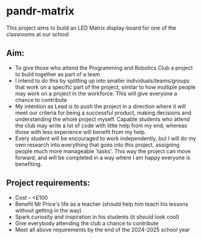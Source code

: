 # pandr-matrix
This project aims to build an LED Matrix display-board for one of the classrooms at our school

## Aim:
- To give those who attend the Programming and Robotics Club a project to build together as part of a team
- I intend to do this by splitting up into smaller individuals/teams/groups that work on a specific part of the project, similar to how multiple people may work on a project in the workforce. This will give everyone a chance to contribute 
- My intention as Lead is to push the project in a direction where it will meet our criteria for being a successful product, making decisions and understanding the whole project myself. Capable students who attend the club may write a lot of code with little help from my end, whereas those with less experience will benefit from my help.
- Every student will be encouraged to work independently, but I will do my own research into everything that goes into this project, assigning people much more manageable 'tasks'. This way the project can move forward, and will be completed in a way where I am happy everyone is benefiting.

## Project requirements:
- Cost - <£100
- Benefit Mr Price's life as a teacher (should help him teach his lessons without getting in the way)
- Spark curiosity and inspiration in his students (it should look cool)
- Give everybody attending the club a chance to contribute
- Meet all above requirements by the end of the 2024-2025 school year
